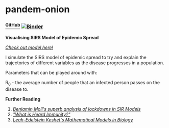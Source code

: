 # pandem-onion 
### [<sup>GitHub</sup>](https://github.com/shivChitinous/pandem-onion) [![Binder](https://mybinder.org/badge_logo.svg)](https://mybinder.org/v2/gh/shivChitinous/pandem-onion/master)

__Visualising SIRS Model of Epidemic Spread__

_[Check out model here!](https://shivchitinous.github.io/pandem-onion/SIRS_Model_of_Epidemic_Spread.html)_

I simulate the SIRS model of epidemic spread to try and explain the trajectories of different variables as the disease progresses in a population.

Parameters that can be played around with:

R<sub>0</sub> - the average number of people that an infected person passes on the disease to.

__Further Reading__
1. _[Benjamin Moll's superb analysis of lockdowns in SIR Models](https://benjaminmoll.com/wp-content/uploads/2020/05/SIR_notes.pdf)_
2. _["What is Heard Immunity?"](https://academic.oup.com/cid/article/52/7/911/299077)_
3. _[Leah-Edelstein Keshet's _Mathematical Models in Biology_](https://epubs.siam.org/doi/book/10.1137/1.9780898719147)_
